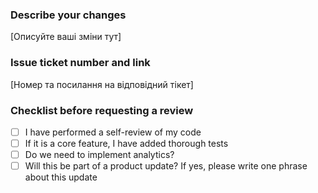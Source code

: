 ### Describe your changes

[Описуйте ваші зміни тут]

### Issue ticket number and link

[Номер та посилання на відповідний тікет]

### Checklist before requesting a review

- [ ] I have performed a self-review of my code
- [ ] If it is a core feature, I have added thorough tests
- [ ] Do we need to implement analytics?
- [ ] Will this be part of a product update? If yes, please write one phrase about this update
